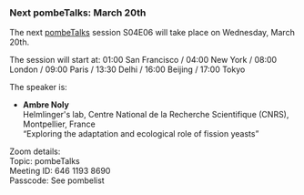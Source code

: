 ### Next pombeTalks: March 20th
<!-- newsfeed_thumbnail: PombeTalks32px.png -->

The next [pombeTalks](https://evonuclab.org/pombetalks) session S04E06
will take place on Wednesday, March 20th.

The session will start at: 01:00 San Francisco / 04:00 New York /
08:00 London / 09:00 Paris / 13:30 Delhi / 16:00 Beijing / 17:00 Tokyo

The speaker is:

 - **Ambre Noly** \
   Helmlinger's lab, Centre National de la Recherche Scientifique (CNRS), Montpellier, France \
   “Exploring the adaptation and ecological role of fission yeasts”

Zoom details: \
Topic: pombeTalks \
Meeting ID: 646 1193 8690 \
Passcode: See pombelist
